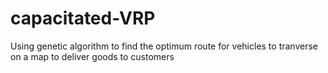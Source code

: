 # capacitated-VRP
Using genetic algorithm to find the optimum route for vehicles to tranverse on a map to deliver goods to customers
